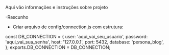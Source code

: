 Aqui vão informações e instruções sobre projeto


-Rascunho

- Criar arquivo de config/connection.js com estrutura:

const DB_CONNECTION = {
  user: 'aqui_vai_seu_usuario',
  password: 'aqui_vai_sua_senha',
  host: '127.0.0.1',
  port: 5432,
  database: 'persona_blog',
};
exports.DB_CONNECTION = DB_CONNECTION;
